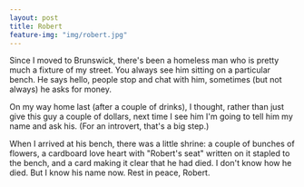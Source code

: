 ```yaml
---
layout: post
title: Robert
feature-img: "img/robert.jpg"
---
```

Since I moved to Brunswick, there's been a homeless man who is pretty much a fixture of my street. You always see him sitting on a particular bench. He says hello, people stop and chat with him, sometimes (but not always) he asks for money.

On my way home last (after a couple of drinks), I thought, rather than just give this guy a couple of dollars, next time I see him I'm going to tell him my name and ask his. (For an introvert, that's a big step.)

When I arrived at his bench, there was a little shrine: a couple of bunches of flowers, a cardboard love heart with "Robert's seat" written on it stapled to the bench, and a card making it clear that he had died. I don't know how he died. But I know his name now. Rest in peace, Robert.